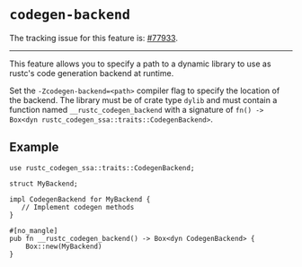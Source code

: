 # `codegen-backend`

The tracking issue for this feature is: [#77933](https://github.com/rust-lang/rust/issues/77933).

------------------------

This feature allows you to specify a path to a dynamic library to use as rustc's
code generation backend at runtime.

Set the `-Zcodegen-backend=<path>` compiler flag to specify the location of the
backend. The library must be of crate type `dylib` and must contain a function
named `__rustc_codegen_backend` with a signature of `fn() -> Box<dyn rustc_codegen_ssa::traits::CodegenBackend>`.

## Example
```rust,ignore
use rustc_codegen_ssa::traits::CodegenBackend;

struct MyBackend;

impl CodegenBackend for MyBackend {
   // Implement codegen methods
}

#[no_mangle]
pub fn __rustc_codegen_backend() -> Box<dyn CodegenBackend> {
    Box::new(MyBackend)
}
```
